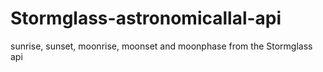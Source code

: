 # Stormglass-astronomicallal-api
sunrise, sunset, moonrise, moonset and moonphase from the Stormglass api
